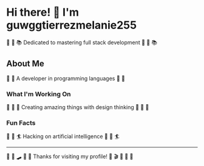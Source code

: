 # Hi there! 👋 I'm guwggtierrezmelanie255

🎾 🎨 📚 Dedicated to mastering full stack development 🎾 🎨 📚

## About Me
🎹 🎰 A developer in programming languages 🎹 🎰

### What I'm Working On
🎪 🎯 🏏 Creating amazing things with design thinking 🎪 🎯 🏏

### Fun Facts
🚴 🎷 🏄 Hacking on artificial intelligence 🚴 🎷 🏄

---
🏑 🎷 🛹 🎳 🛶 Thanks for visiting my profile! 🏑 🎬 🎳 🎱 🏓
